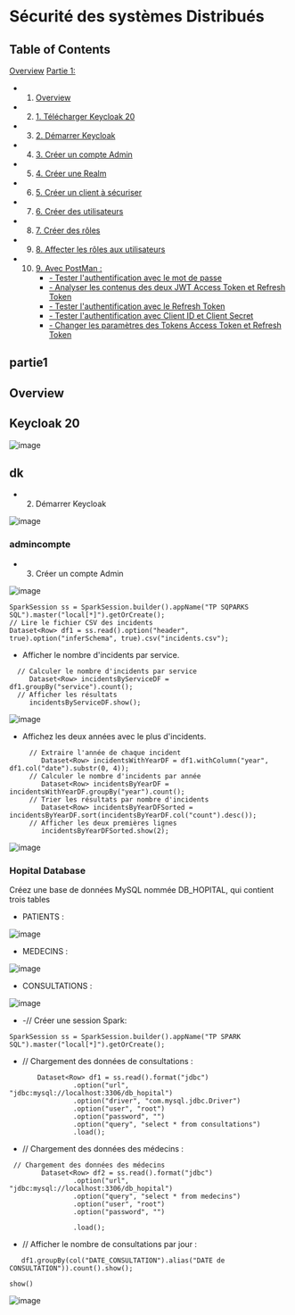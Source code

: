 # Sécurité des systèmes Distribués


## Table of Contents
[Overview](#overview)
[Partie 1:](#partie1)
* 1. [Overview](#overview)
* 2. [1. Télécharger Keycloak 20](#Keycloak-20)
* 3. [2. Démarrer Keycloak](#dk)
* 4. [3. Créer un compte Admin](#admincompte)
* 5. [4. Créer une Realm](#realm)
* 6. [5. Créer un client à sécuriser](#securityclient)
* 7. [6. Créer des utilisateurs](#createuser)
* 8. [7. Créer des rôles](#createrole)
* 9. [8. Affecter les rôles aux utilisateurs](#showuserrole)
* 10. [9. Avec PostMan :](#withpostman)
        * [- Tester l'authentification avec le mot de passe](#authtest)
        * [- Analyser les contenus des deux JWT Access Token et Refresh Token](#JWT)
        * [- Tester l'authentification avec le Refresh Token](#Refresh_Token)
        * [- Tester l'authentification avec Client ID et Client Secret](#client_id)
        * [- Changer les paramètres des Tokens Access Token et Refresh Token](#access&refreshtoken)

## partie1

## Overview

## Keycloak 20
![image](https://github.com/BeidjaCheikh/Security-of_Distributed_Systems/blob/master/images/im1.png)

## dk
*  2. Démarrer Keycloak

![image](https://github.com/BeidjaCheikh/Security-of_Distributed_Systems/blob/master/images/img2.png)

### admincompte
*  3. Créer un compte Admin

![image](https://github.com/BeidjaCheikh/Security-of_Distributed_Systems/blob/master/images/img2.png)


```
SparkSession ss = SparkSession.builder().appName("TP SQPARKS SQL").master("local[*]").getOrCreate();
// Lire le fichier CSV des incidents
Dataset<Row> df1 = ss.read().option("header", true).option("inferSchema", true).csv("incidents.csv");
```

* Afficher le nombre d'incidents par service.

```
  // Calculer le nombre d'incidents par service
     Dataset<Row> incidentsByServiceDF = df1.groupBy("service").count();
  // Afficher les résultats
     incidentsByServiceDF.show();
```

![image](https://github.com/BeidjaCheikh/TP_sparkSQL/blob/master/images/img2.png)

* Affichez les deux années avec le plus d'incidents.

```
     // Extraire l'année de chaque incident
        Dataset<Row> incidentsWithYearDF = df1.withColumn("year", df1.col("date").substr(0, 4));
     // Calculer le nombre d'incidents par année
        Dataset<Row> incidentsByYearDF = incidentsWithYearDF.groupBy("year").count();
     // Trier les résultats par nombre d'incidents
        Dataset<Row> incidentsByYearDFSorted = incidentsByYearDF.sort(incidentsByYearDF.col("count").desc());
     // Afficher les deux premières lignes
        incidentsByYearDFSorted.show(2);
```

![image](https://github.com/BeidjaCheikh/TP_sparkSQL/blob/master/images/img3.png)

### Hopital Database

Créez une base de données MySQL nommée DB_HOPITAL, qui contient trois tables

* PATIENTS :

![image](https://github.com/BeidjaCheikh/TP_sparkSQL/blob/master/images/img4.png)

* MEDECINS :

![image](https://github.com/BeidjaCheikh/TP_sparkSQL/blob/master/images/img5.png)

* CONSULTATIONS :

![image](https://github.com/BeidjaCheikh/TP_sparkSQL/blob/master/images/img6.png)

* -// Créer une session Spark:

```
SparkSession ss = SparkSession.builder().appName("TP SPARK SQL").master("local[*]").getOrCreate();

```

* // Chargement des données de consultations :

```
       Dataset<Row> df1 = ss.read().format("jdbc")
                .option("url", "jdbc:mysql://localhost:3306/db_hopital")
                .option("driver", "com.mysql.jdbc.Driver")
                .option("user", "root")
                .option("password", "")
                .option("query", "select * from consultations")
                .load();
```
* // Chargement des données des médecins :
```
 // Chargement des données des médecins
        Dataset<Row> df2 = ss.read().format("jdbc")
                .option("url", "jdbc:mysql://localhost:3306/db_hopital")
                .option("query", "select * from medecins")
                .option("user", "root")
                .option("password", "")

                .load();
```
*  // Afficher le nombre de consultations par jour :

```
   df1.groupBy(col("DATE_CONSULTATION").alias("DATE de CONSULTATION")).count().show();
```
```
show()
```
![image](https://github.com/BeidjaCheikh/TP_sparkSQL/blob/master/images/img7.png)


